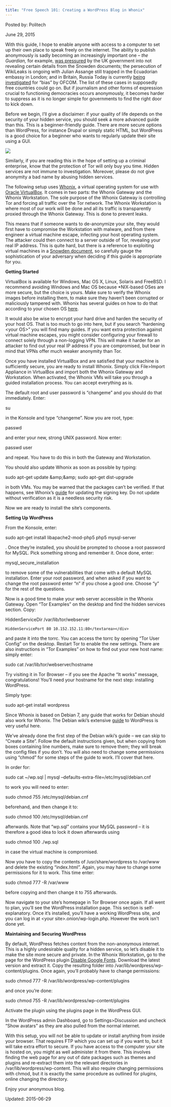 ```yaml
---
title: "Free Speech 101: Creating a WordPress Blog in Whonix"
---
```


Posted by: Politech 

<span>June 29, 2015</span>
    

<p>With this guide, I hope to enable anyone with access to a computer to set up their own place to speak freely on the internet. The ability to publish anonymously is sadly becoming an increasingly important one – <em>the Guardian, </em>for example, <a href="http://www.theregister.co.uk/2014/06/03/revealed_beyond_top_secret_british_intelligence_middleeast_internet_spy_base">was pressured</a> by the UK government into not revealing certain details from the Snowden documents; the persecution of WikiLeaks is ongoing with Julian Assange still trapped in the Ecuadorian embassy in London; and in Britain, Russia Today is currently <a href="https://firstlook.org/theintercept/2015/03/02/uk-media-regulator-threatens-rt-bias-airing-anti-western-views/">being investigated</a> for “bias” by OFCOM. The list of these cases in supposedly free countries could go on. But if journalism and other forms of expression crucial to functioning democracies occurs anonymously, it becomes harder to suppress as it is no longer simple for governments to find the right door to kick down.</p>
<p>Before we begin, I&#8217;ll give a disclaimer: if your quality of life depends on the security of your hidden service, you should seek a more advanced guide than this. This is a beginner-friendly guide. There are more secure options than WordPress, for instance Drupal or simply static HTML, but WordPress is a good choice for a beginner who wants to regularly update their site using a GUI.</p>

<img src="https://G-I-R.github.io/deepdotweb/imgs/2015/03/wpscreen.jpeg">
<p>Similarly, if you are reading this in the hope of setting up a criminal enterprise, know that the protection of Tor will only buy you time. Hidden services are not immune to investigation. Moreover, please do not give anonymity a bad name by abusing hidden services.</p>
<p>The following setup uses <a href="https://www.whonix.org/">Whonix</a>, a virtual operating system for use with <a href="https://www.virtualbox.org/">Oracle VirtualBox</a>. It comes in two parts: the Whonix Gateway and the Whonix Workstation. The sole purpose of the Whonix Gateway is controlling Tor and forcing all traffic over the Tor network. The Whonix Workstation is where most of our work will be done and all its traffic is transparently proxied through the Whonix Gateway. This is done to prevent leaks.</p>
<p>This means that if someone wants to de-anonymize your site, they would first have to compromise the Workstation with malware, and from there engineer a virtual machine escape, infecting your host operating system. The attacker could then connect to a server outside of Tor, revealing your real IP address. This is quite hard, but there is a reference to exploiting virtual machines in a <a href="http://ac4jrkjk4ialqkoh.onion/wp-content/uploads/2015/01/media-35686.pdf">Snowden document</a>, so carefully gauge the sophistication of your adversary when deciding if this guide is appropriate for you.</p>
<p><strong>Getting Started</strong></p>
<p>VirtualBox is available for Windows, Mac OS X, Linux, Solaris and FreeBSD. I recommend avoiding Windows and Mac OS because *NIX-based OSes are more secure, but the choice is yours. Make sure to verify the Whonix images before installing them, to make sure they haven&#8217;t been corrupted or maliciously tampered with. Whonix has several guides on how to do that according to your chosen OS <a href="https://www.whonix.org/wiki/Download#Verify_the_Whonix_images">here</a>.</p>
<p>It would also be wise to encrypt your hard drive and harden the security of your host OS. That is too much to go into here, but if you search “hardening &lt;your OS&gt;” you will find many guides. If you want extra protection against virtual machine escapes, you might consider configuring your firewall to connect solely through a non-logging VPN. This will make it harder for an attacker to find out your real IP address if you are compromised, but bear in mind that VPNs offer much weaker anonymity than Tor.</p>
<p>Once you have installed VirtualBox and are satisfied that your machine is sufficiently secure, you are ready to install Whonix. Simply click File&gt;Import Appliance in VirtualBox and import both the Whonix Gateway and Workstation. When activated, the Whonix VMs will take you through a guided installation process. You can accept everything as is.</p>
<p>The default root and user password is “changeme” and you should do that immediately. Enter:</p>
su</textarea></div>

<p>
    in the Konsole and type “changeme”. Now you are root, type:</p>
passwd</textarea></div>

<p>
    and enter your new, strong UNIX password. Now enter:</p>
passwd user</textarea></div>

<p>
    and repeat. You have to do this in both the Gateway and Workstation.</p>
<p>You should also update Whonix as soon as possible by typing:</p>
sudo apt-get update &amp;amp;&amp;amp; sudo apt-get dist-upgrade</textarea></div>

<p>
    in both VMs. You may be warned that the packages can&#8217;t be verified. If that happens, see Whonix&#8217;s <a href="https://www.whonix.org/wiki/Download#KEYEXPIRED_Error">guide</a> for updating the signing key. Do not update without verification as it is a needless security risk.</p>
<p>Now we are ready to install the site&#8217;s components.</p>
<p><strong>Setting Up WordPress</strong></p>
<p>From the Konsole, enter:</p>
sudo apt-get install libapache2-mod-php5 php5 mysql-server</textarea></div>

<p>
    . Once they&#8217;re installed, you should be prompted to choose a root password for MySQL. Pick something strong and remember it. Once done, enter:</p>
mysql_secure_installation</textarea></div>

<p>
    to remove some of the vulnerabilities that come with a default MySQL installation. Enter your root password, and when asked if you want to change the root password enter “n” if you chose a good one. Choose “y” for the rest of the questions.</p>
<p>Now is a good time to make your web server accessible in the Whonix Gateway. Open “Tor Examples” on the desktop and find the hidden services section. Copy:</p>
HiddenServiceDir /var/lib/tor/webserver
    
    HiddenServicePort 80 10.152.152.11:80</textarea></div>

<p>
    and paste it into the torrc. You can access the torrc by opening “Tor User Config” on the desktop. Restart Tor to enable the new settings. There are also instructions in “Tor Examples” on how to find out your new host name: simply enter:</p>
sudo cat /var/lib/tor/webserver/hostname</textarea></div>

<p>
    Try visiting it in Tor Browser – if you see the Apache “It works” message, congratulations! You&#8217;ll need your hostname for the next step: installing WordPress.</p>
<p>Simply type:</p>
sudo apt-get install wordpress</textarea></div>

<p>
    Since Whonix is based on Debian 7, any guide that works for Debian should also work for Whonix. The Debian wiki&#8217;s extensive <a href="https://wiki.debian.org/WordPress">guide</a> to WordPress is very useful here.</p>
<p>We&#8217;ve already done the first step of the Debian wiki&#8217;s guide – we can skip to “Create a Site”. Follow the default instructions given, but when copying from boxes containing line numbers, make sure to remove them; they will break the config files if you don&#8217;t. You will also need to change some permissions using “chmod” for some steps of the guide to work. I&#8217;ll cover that here.</p>
<p>In order for:</p>
sudo cat ~/wp.sql | mysql –defaults-extra-file=/etc/mysql/debian.cnf</textarea></div>

<p>
    to work you will need to enter:</p>
sudo chmod 755 /etc/mysql/debian.cnf</textarea></div>

<p>
    beforehand, and then change it to:</p>
sudo chmod 100 /etc/mysql/debian.cnf</textarea></div>

<p>
    afterwards. Note that “wp.sql” contains your MySQL password – it is therefore a good idea to lock it down afterwards using</p>
sudo chmod 100 ./wp.sql</textarea></div>

<p>
    in case the virtual machine is compromised.</p>
<p>Now you have to copy the contents of /usr/share/wordpress to /var/www and delete the existing “index.html”. Again, you may have to change some permissions for it to work. This time enter:</p>
sudo chmod 777 -R /var/www</textarea></div>

<p>
    before copying and then change it to 755 afterwards.</p>
<p>Now navigate to your site&#8217;s homepage in Tor Browser once again. If all went to plan, you&#8217;ll see the WordPress installation page. This section is self-explanatory. Once it&#8217;s installed, you&#8217;ll have a working WordPress site, and you can log in at &lt;your site&gt;.onion/wp-login.php. However the work isn&#8217;t done yet.</p>
<p><strong>Maintaining and Securing WordPress</strong></p>
<p>By default, WordPress fetches content from the non-anonymous internet. This is a highly undesirable quality for a hidden service, so let&#8217;s disable it to make the site more secure and private. In the Whonix Workstation, go to the page for the WordPress plugin <a href="https://wordpress.org/plugins/disable-google-fonts/">Disable Google Fonts</a>. Download the latest version and extract it. Copy the resulting folder into /var/lib/wordpress/wp-content/plugins. Once again, you&#8217;ll probably have to change permissions:</p>
sudo chmod 777 -R /var/lib/wordpress/wp-content/plugins</textarea></div>

<p>
    and once you&#8217;re done:</p>
sudo chmod 755 -R /var/lib/wordpress/wp-content/plugins</textarea></div>

<p>
    Activate the plugin using the plugins page in the WordPress GUI.</p>
<p>In the WordPress admin Dashboard, go to Settings&gt;Discussion and uncheck “Show avatars” as they are also pulled from the normal internet.</p>
<p>With this setup, you will not be able to update or install anything from inside your browser. That requires FTP which you can set up if you want to, but it will take extra effort to secure. If you have access to the computer your site is hosted on, you might as well administer it from there. This involves finding the web page for any out of date packages such as themes and plugins and re-extract them into the relevant directories in /var/lib/wordpress/wp-content. This will also require changing permissions with chmod, but it is exactly the same procedure as outlined for plugins, online changing the directory.</p>
<p>Enjoy your anonymous blog.</p>

Updated: 2015-06-29

